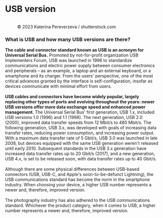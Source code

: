 # USB version

<figure><img src="https://images.versus.io/property/usbversion-1598742630851.variety.jpg" alt=""><figcaption><p>© 2023 Katerina Pereverzeva / shutterstock.com</p></figcaption></figure>

### What is USB and how many USB versions are there?

**The cable and connector standard known as USB is an acronym for Universal Serial Bus.** Promoted by not-for-profit organization USB Implementers Forum, USB was launched in 1996 to standardize communications and electric power supply between consumer electronics and peripherals – as an example, a laptop and an external keyboard, or a smartphone and its charger. From the users' perspective, one of the most critical advances granted by the interface is self-configuration, insofar as devices communicate with minimal effort from users.\
\
**USB cables and connectors have become widely popular, largely replacing other types of ports and evolving throughout the years: newer USB versions offer more data exchange speed and enhanced power management.** The Universal Serial Bus' first generation, USB 1.x, included USB versions 1.0 (1996) and 1.1 (1998). The next generation, USB 2.0 (2000), improved data transfer speeds from 12 Mbit/s to 480 Mbit/s. The following generation, USB 3.x, was developed with goals of increasing data transfer rates, reducing power consumption, and increasing power output. With a maximum data transfer rate of 5 Gbit/s, USB 3.0 was launched in late 2008, but devices equipped with the same USB generation weren't released until early 2010. Subsequent standards in the USB 3.x generation have increased data transfer rates up to 20 Gbit/s  (2017), and a new generation, USB 4.x, is set to be released soon, with data transfer rates up to 40 Gbit/s.\
\
Although there are some physical differences between USB-based connectors (USB, USB-C, and Apple's soon-to-be-defunct Lightning), the USB communications standard has become the norm in the smartphone industry. When choosing your device, a higher USB number represents a newer and, therefore, improved version.\
\
The photography industry has also adhered to the USB communications standard. Whichever the product category, when it comes to USB, a higher number represents a newer and, therefore, improved version.
